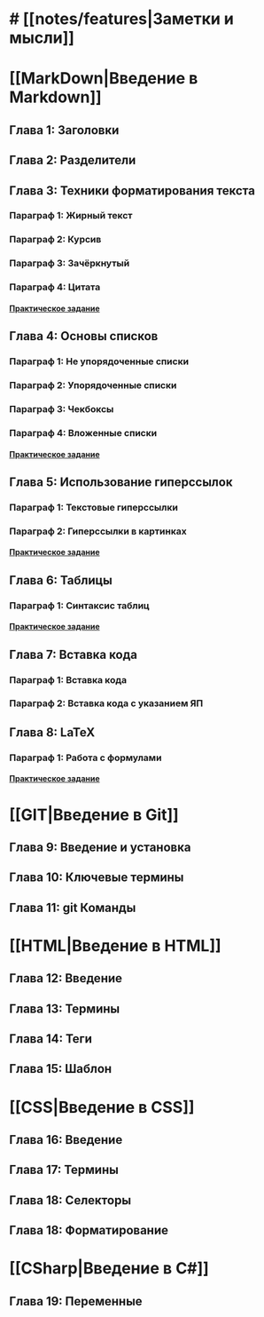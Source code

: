 # # [[notes/features|Заметки и мысли]]
# [[MarkDown|Введение в Markdown]]
## Глава 1: Заголовки
## Глава 2: Разделители
## Глава 3: Техники форматирования текста
### Параграф 1: Жирный текст
### Параграф 2: Курсив
### Параграф 3: Зачёркнутый
### Параграф 4: Цитата
#### [Практическое задание](05_practice.md)
## Глава 4: Основы списков
### Параграф 1: Не упорядоченные списки
### Параграф 2: Упорядоченные списки
### Параграф 3: Чекбоксы
### Параграф 4: Вложенные списки
#### [Практическое задание](06_practice.md) 
## Глава 5: Использование гиперссылок
### Параграф 1: Текстовые гиперссылки
### Параграф 2: Гиперссылки в картинках
#### [Практическое задание](./08_practice/index.md)
## Глава 6: Таблицы
### Параграф 1: Синтаксис таблиц
#### [Практическое задание](10_practice.md) 
## Глава 7: Вставка кода
### Параграф 1: Вставка кода
### Параграф 2: Вставка кода с указанием ЯП

## Глава 8: LaTeX
### Параграф 1: Работа с формулами
#### [Практическое задание](13_practice.md) 
# [[GIT|Введение в Git]]
## Глава 9: Введение и установка
## Глава 10: Ключевые термины
## Глава 11: git Команды
# [[HTML|Введение в HTML]]
## Глава 12: Введение  
## Глава 13: Термины  
## Глава 14: Теги  
## Глава 15: Шаблон  
# [[CSS|Введение в CSS]]  
## Глава 16: Введение  
## Глава 17: Термины    
## Глава 18: Селекторы
## Глава 18: Форматирование
# [[CSharp|Введение в C#]]
## Глава 19: Переменные
